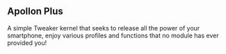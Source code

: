 ## Apollon Plus
A simple Tweaker kernel that seeks to release all the power of your smartphone, enjoy various profiles and functions that no module has ever provided you!
